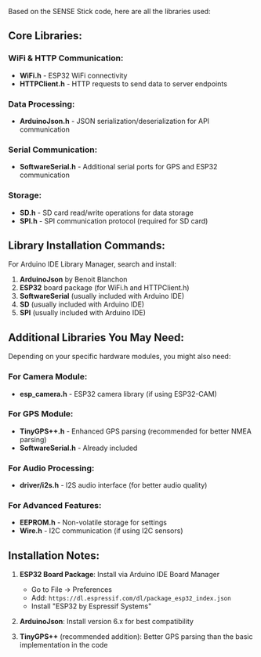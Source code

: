 Based on the SENSE Stick code, here are all the libraries used:

## Core Libraries:

### WiFi & HTTP Communication:

- **WiFi.h** - ESP32 WiFi connectivity
- **HTTPClient.h** - HTTP requests to send data to server endpoints

### Data Processing:

- **ArduinoJson.h** - JSON serialization/deserialization for API communication

### Serial Communication:

- **SoftwareSerial.h** - Additional serial ports for GPS and ESP32 communication

### Storage:

- **SD.h** - SD card read/write operations for data storage
- **SPI.h** - SPI communication protocol (required for SD card)

## Library Installation Commands:

For Arduino IDE Library Manager, search and install:

1. **ArduinoJson** by Benoit Blanchon
2. **ESP32** board package (for WiFi.h and HTTPClient.h)
3. **SoftwareSerial** (usually included with Arduino IDE)
4. **SD** (usually included with Arduino IDE)
5. **SPI** (usually included with Arduino IDE)

## Additional Libraries You May Need:

Depending on your specific hardware modules, you might also need:

### For Camera Module:

- **esp_camera.h** - ESP32 camera library (if using ESP32-CAM)

### For GPS Module:

- **TinyGPS++.h** - Enhanced GPS parsing (recommended for better NMEA parsing)
- **SoftwareSerial.h** - Already included

### For Audio Processing:

- **driver/i2s.h** - I2S audio interface (for better audio quality)

### For Advanced Features:

- **EEPROM.h** - Non-volatile storage for settings
- **Wire.h** - I2C communication (if using I2C sensors)

## Installation Notes:

1. **ESP32 Board Package**: Install via Arduino IDE Board Manager

   - Go to File → Preferences
   - Add: `https://dl.espressif.com/dl/package_esp32_index.json`
   - Install "ESP32 by Espressif Systems"

2. **ArduinoJson**: Install version 6.x for best compatibility

3. **TinyGPS++** (recommended addition): Better GPS parsing than the basic implementation in the code
